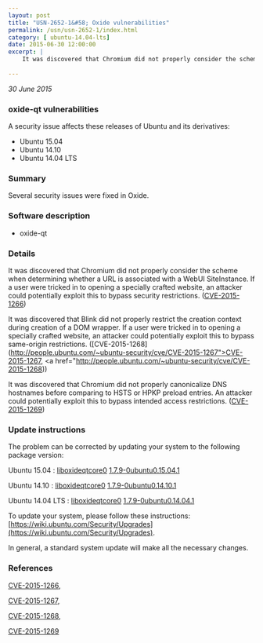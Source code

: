 ```yaml
---
layout: post
title: "USN-2652-1&#58; Oxide vulnerabilities"
permalink: /usn/usn-2652-1/index.html
category: [ ubuntu-14.04-lts]
date: 2015-06-30 12:00:00
excerpt: |
    It was discovered that Chromium did not properly consider the scheme when determining whether a URL is associated with a WebUI SiteInstance. If a user were tricked in to opening a specially crafted website, an attacker could potentially exploit this to bypass security restrictions. ([CVE-2015-1266](http://people.ubuntu.com/~ubuntu-security/cve/CVE-2015-1266))
    
--- 
```

 
 

*30 June 2015*

### oxide-qt vulnerabilities

A security issue affects these releases of Ubuntu and its derivatives:

* Ubuntu 15.04
* Ubuntu 14.10
* Ubuntu 14.04 LTS

### Summary

Several security issues were fixed in Oxide. 

### Software description

* oxide-qt 

### Details

It was discovered that Chromium did not properly consider the scheme when determining whether a URL is associated with a WebUI SiteInstance. If a user were tricked in to opening a specially crafted website, an attacker could potentially exploit this to bypass security restrictions. ([CVE-2015-1266](http://people.ubuntu.com/~ubuntu-security/cve/CVE-2015-1266))

It was discovered that Blink did not properly restrict the creation context during creation of a DOM wrapper. If a user were tricked in to opening a specially crafted website, an attacker could potentially exploit this to bypass same-origin restrictions. ([CVE-2015-1268](http://people.ubuntu.com/~ubuntu-security/cve/CVE-2015-1267">CVE-2015-1267</a>, <a href="http://people.ubuntu.com/~ubuntu-security/cve/CVE-2015-1268))

It was discovered that Chromium did not properly canonicalize DNS hostnames before comparing to HSTS or HPKP preload entries. An attacker could potentially exploit this to bypass intended access restrictions. ([CVE-2015-1269](http://people.ubuntu.com/~ubuntu-security/cve/CVE-2015-1269)) 

### Update instructions

The problem can be corrected by updating your system to the following package version:

Ubuntu 15.04
 : [liboxideqtcore0](https://launchpad.net/ubuntu/+source/oxide-qt) <span> [1.7.9-0ubuntu0.15.04.1](https://launchpad.net/ubuntu/+source/oxide-qt/1.7.9-0ubuntu0.15.04.1) </span> 

Ubuntu 14.10
 : [liboxideqtcore0](https://launchpad.net/ubuntu/+source/oxide-qt) <span> [1.7.9-0ubuntu0.14.10.1](https://launchpad.net/ubuntu/+source/oxide-qt/1.7.9-0ubuntu0.14.10.1) </span> 

Ubuntu 14.04 LTS
 : [liboxideqtcore0](https://launchpad.net/ubuntu/+source/oxide-qt) <span> [1.7.9-0ubuntu0.14.04.1](https://launchpad.net/ubuntu/+source/oxide-qt/1.7.9-0ubuntu0.14.04.1) </span> 

To update your system, please follow these instructions: [https://wiki.ubuntu.com/Security/Upgrades](https://wiki.ubuntu.com/Security/Upgrades).

In general, a standard system update will make all the necessary changes. 

### References

 
 [CVE-2015-1266](http://people.ubuntu.com/~ubuntu-security/cve/CVE-2015-1266), 

 [CVE-2015-1267](http://people.ubuntu.com/~ubuntu-security/cve/CVE-2015-1267), 

 [CVE-2015-1268](http://people.ubuntu.com/~ubuntu-security/cve/CVE-2015-1268), 

 [CVE-2015-1269](http://people.ubuntu.com/~ubuntu-security/cve/CVE-2015-1269)
 

